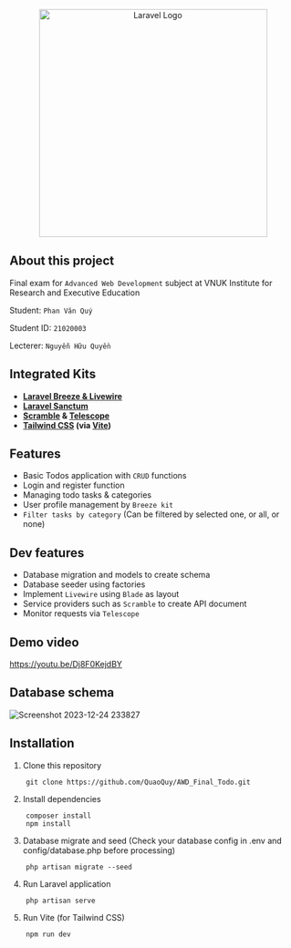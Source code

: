 <p align="center"><a href="https://laravel.com" target="_blank"><img src="https://raw.githubusercontent.com/laravel/art/master/logo-lockup/5%20SVG/2%20CMYK/1%20Full%20Color/laravel-logolockup-cmyk-red.svg" width="400" alt="Laravel Logo"></a></p>

## About this project

Final exam for ```Advanced Web Development``` subject at VNUK Institute for Research and Executive Education

Student: ```Phan Văn Quý```

Student ID: ```21020003```

Lecterer: ```Nguyễn Hữu Quyền```

## Integrated Kits

- **[Laravel Breeze & Livewire](https://laravel.com/docs/10.x/starter-kits#laravel-breeze)**
- **[Laravel Sanctum](https://laravel.com/docs/10.x/sanctum#main-content)**
- **[Scramble](https://scramble.dedoc.co/) & [Telescope](https://laravel.com/docs/10.x/telescope#main-content)**
- **[Tailwind CSS](https://tailwindcss.com/) (via [Vite](https://laravel.com/docs/10.x/vite))**

## Features

- Basic Todos application with ```CRUD``` functions
- Login and register function
- Managing todo tasks & categories
- User profile management by ```Breeze kit```
- ```Filter tasks by category``` (Can be filtered by selected one, or all, or none)

## Dev features
- Database migration and models to create schema
- Database seeder using factories
- Implement ```Livewire``` using ```Blade``` as layout
- Service providers such as ```Scramble``` to create API document
- Monitor requests via ```Telescope```


## Demo video
https://youtu.be/Dj8F0KejdBY
 
## Database schema
![Screenshot 2023-12-24 233827](https://github.com/QuaoQuy/AWD_Final_Todo/assets/130327203/3e9004f7-24bd-4438-8290-2d7e16036e5b)


## Installation
1. Clone this repository
```shell
    git clone https://github.com/QuaoQuy/AWD_Final_Todo.git
````
2. Install dependencies
```shell
    composer install
    npm install
````
3. Database migrate and seed
   (Check your database config in .env and config/database.php before processing)
```shell
    php artisan migrate --seed
````
4. Run Laravel application
```shell
    php artisan serve
````
5. Run Vite (for Tailwind CSS)
```shell
    npm run dev
````
